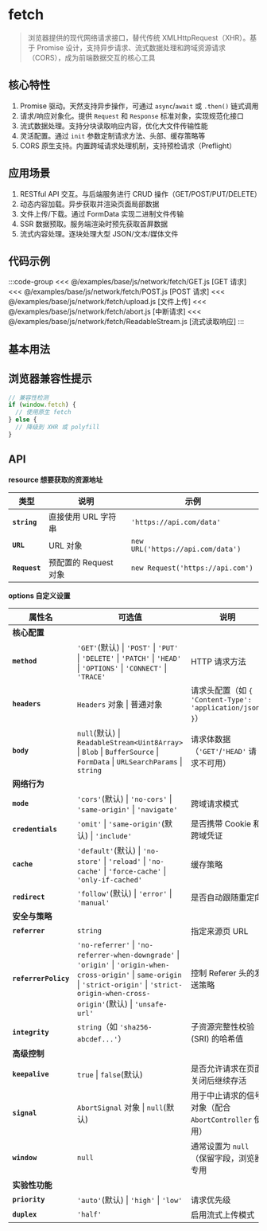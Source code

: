 # fetch <Sound word="fetch"/>

> 浏览器提供的现代网络请求接口，替代传统 XMLHttpRequest（XHR）。基于 Promise 设计，支持异步请求、流式数据处理和跨域资源请求（CORS），成为前端数据交互的核心工具

## 核心特性

1. Promise 驱动。天然支持异步操作，可通过 `async`/`await` 或 `.then()` 链式调用
2. 请求/响应对象化。提供 `Request` 和 `Response` 标准对象，实现规范化接口
3. 流式数据处理。支持分块读取响应内容，优化大文件传输性能
4. 灵活配置。通过 `init` 参数定制请求方法、头部、缓存策略等
5. CORS 原生支持。内置跨域请求处理机制，支持预检请求（Preflight）

## 应用场景

1. RESTful API 交互。与后端服务进行 CRUD 操作（GET/POST/PUT/DELETE）
2. 动态内容加载。异步获取并渲染页面局部数据
3. 文件上传/下载。通过 FormData 实现二进制文件传输
4. SSR 数据预取。服务端渲染时预先获取首屏数据
5. 流式内容处理。逐块处理大型 JSON/文本/媒体文件

## 代码示例

:::code-group
<<< @/examples/base/js/network/fetch/GET.js [GET 请求]
<<< @/examples/base/js/network/fetch/POST.js [POST 请求]
<<< @/examples/base/js/network/fetch/upload.js [文件上传]
<<< @/examples/base/js/network/fetch/abort.js [中断请求]
<<< @/examples/base/js/network/fetch/ReadableStream.js [流式读取响应]
:::

## 基本用法

## 浏览器兼容性提示

```js
// 兼容性检测
if (window.fetch) {
  // 使用原生 fetch
} else {
  // 降级到 XHR 或 polyfill
}
```

## API

**resource 想要获取的资源地址**

| 类型          | 说明                  | 示例                              |
| ------------- | --------------------- | --------------------------------- |
| **`string`**  | 直接使用 URL 字符串   | `'https://api.com/data'`          |
| **`URL`**     | URL 对象              | `new URL('https://api.com/data')` |
| **`Request`** | 预配置的 Request 对象 | `new Request('https://api.com')`  |

**options 自定义设置**

| 属性名               | 可选值                                                                                                                                                                                               | 说明                                                      |
| -------------------- | ---------------------------------------------------------------------------------------------------------------------------------------------------------------------------------------------------- | --------------------------------------------------------- |
| **核心配置**         |                                                                                                                                                                                                      |                                                           |
| **`method`**         | `'GET'`(默认) \| `'POST'` \| `'PUT'` \| `'DELETE'` \| `'PATCH'` \| `'HEAD'` \| `'OPTIONS'` \| `'CONNECT'` \| `'TRACE'`                                                                               | HTTP 请求方法                                             |
| **`headers`**        | `Headers` 对象 \| 普通对象                                                                                                                                                                           | 请求头配置（如 `{ 'Content-Type': 'application/json' }`） |
| **`body`**           | `null`(默认) \| `ReadableStream<Uint8Array>` \| `Blob` \| `BufferSource` \| `FormData` \| `URLSearchParams` \| `string`                                                                              | 请求体数据（`'GET'`/`'HEAD'` 请求不可用）                 |
| **网络行为**         |                                                                                                                                                                                                      |                                                           |
| **`mode`**           | `'cors'`(默认) \| `'no-cors'` \| `'same-origin'` \| `'navigate'`                                                                                                                                     | 跨域请求模式                                              |
| **`credentials`**    | `'omit'` \| `'same-origin'`(默认) \| `'include'`                                                                                                                                                     | 是否携带 Cookie 和跨域凭证                                |
| **`cache`**          | `'default'`(默认) \| `'no-store'` \| `'reload'` \| `'no-cache'` \| `'force-cache'` \| `'only-if-cached'`                                                                                             | 缓存策略                                                  |
| **`redirect`**       | `'follow'`(默认) \| `'error'` \| `'manual'`                                                                                                                                                          | 是否自动跟随重定向                                        |
| **安全与策略**       |                                                                                                                                                                                                      |                                                           |
| **`referrer`**       | `string`                                                                                                                                                                                             | 指定来源页 URL                                            |
| **`referrerPolicy`** | `'no-referrer'` \| `'no-referrer-when-downgrade'` \| `'origin'` \| `'origin-when-cross-origin'` \| `same-origin` \| `'strict-origin'` \| `'strict-origin-when-cross-origin'`(默认) \| `'unsafe-url'` | 控制 Referer 头的发送策略                                 |
| **`integrity`**      | `string`（如 `'sha256-abcdef...'`）                                                                                                                                                                  | 子资源完整性校验 (SRI) 的哈希值                           |
| **高级控制**         |                                                                                                                                                                                                      |                                                           |
| **`keepalive`**      | `true` \| `false`(默认)                                                                                                                                                                              | 是否允许请求在页面关闭后继续存活                          |
| **`signal`**         | `AbortSignal` 对象 \| `null`(默认)                                                                                                                                                                   | 用于中止请求的信号对象（配合 `AbortController` 使用）     |
| **`window`**         | `null`                                                                                                                                                                                               | 通常设置为 `null`（保留字段，浏览器专用                   |
| **实验性功能**       |                                                                                                                                                                                                      |                                                           |
| **`priority`**       | `'auto'`(默认) \| `'high'` \| `'low'`                                                                                                                                                                | 请求优先级                                                |
| **`duplex`**         | `'half'`                                                                                                                                                                                             | 启用流式上传模式                                          |
